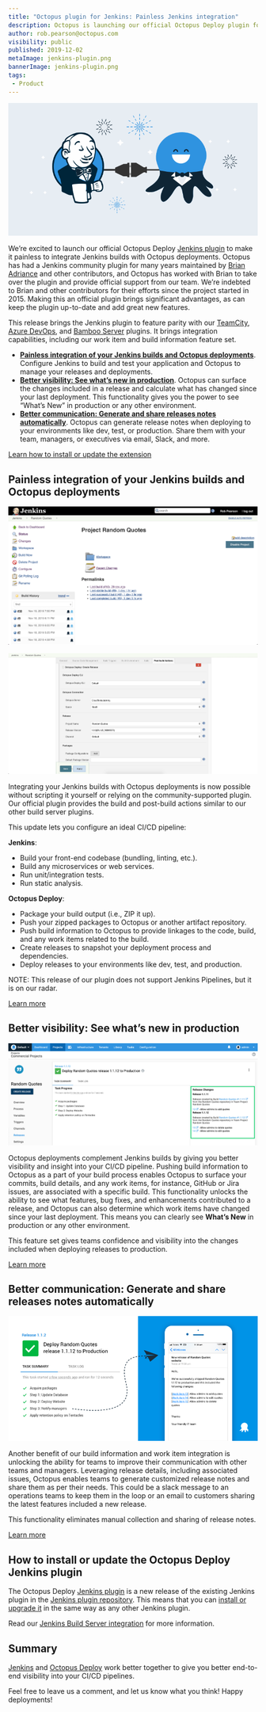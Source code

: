 ```yaml
---
title: "Octopus plugin for Jenkins: Painless Jenkins integration"
description: Octopus is launching our official Octopus Deploy plugin for Jenkins automation server, making it painless to integrate your Jenkins builds with Octopus deployments.
author: rob.pearson@octopus.com
visibility: public
published: 2019-12-02
metaImage: jenkins-plugin.png
bannerImage: jenkins-plugin.png
tags:
 - Product
---
```


![Octopus Deploy Jenkins plugin](jenkins-plugin.png)

We’re excited to launch our official Octopus Deploy [Jenkins plugin](https://plugins.jenkins.io/octopusdeploy) to make it painless to integrate Jenkins builds with Octopus deployments. Octopus has had a Jenkins community plugin for many years maintained by [Brian Adriance](https://github.com/badriance) and other contributors, and Octopus has worked with Brian to take over the plugin and provide official support from our team. We’re indebted to Brian and other contributors for their efforts since the project started in 2015.   Making this an official plugin brings significant advantages, as can keep the plugin up-to-date and add great new features.

This release brings the Jenkins plugin to feature parity with our [TeamCity](https://plugins.jetbrains.com/plugin/9038-octopus-deploy-integration/), [Azure DevOps](https://marketplace.visualstudio.com/items?itemName=octopusdeploy.octopus-deploy-build-release-tasks), and [Bamboo Server](https://marketplace.atlassian.com/apps/1217235/octopus-deploy-bamboo-add-on?hosting=server&tab=overview) plugins. It brings integration capabilities, including our work item and build information feature set.

* **[Painless integration of your Jenkins builds and Octopus deployments](/blog/2019-12/octopus-jenkins-plugin/index.md#painless-integration-of-your-jenkins-builds-and-octopus-deployments)**. Configure Jenkins to build and test your application and Octopus to manage your releases and deployments.
* **[Better visibility: See what’s new in production](/blog/2019-12/octopus-jenkins-plugin/index.md#better-visibility-see-what’s-new-in-production)**. Octopus can surface the changes included in a release and calculate what has changed since your last deployment. This functionality gives you the power to see “What’s New” in production or any other environment.
* **[Better communication: Generate and share releases notes automatically](/blog/2019-12/octopus-jenkins-plugin/index.md#better-communication-generate-and-share-releases-notes-automatically)**. Octopus can generate release notes when deploying to your environments like dev, test, or production. Share them with your team, managers, or executives via email, Slack, and more.

[Learn how to install or update the extension](/blog/2019-12/octopus-jenkins-plugin/index.md#how-to-install-jenkins-plugin)

## Painless integration of your Jenkins builds and Octopus deployments

![Octopus Jenkins Plugin](octopus-deploy-jenkins-plugin-1.png "width=600")

![Octopus Jenkins Plugin](octopus-deploy-jenkins-plugin-2.png "width=600")

Integrating your Jenkins builds with Octopus deployments is now possible without scripting it yourself or relying on the community-supported plugin. Our official plugin provides the build and post-build actions similar to our other build server plugins.

This update lets you configure an ideal CI/CD pipeline:

**Jenkins**:

* Build your front-end codebase (bundling, linting, etc.).
* Build any microservices or web services.
* Run unit/integration tests.
* Run static analysis.

**Octopus Deploy**:

* Package your build output (i.e., ZIP it up).
* Push your zipped packages to Octopus or another artifact repository.
* Push build information to Octopus to provide linkages to the code, build, and any work items related to the build.
* Create releases to snapshot your deployment process and dependencies.
* Deploy releases to your environments like dev, test, and production.

NOTE: This release of our plugin does not support Jenkins Pipelines, but it is on our radar.

[Learn more](https://octopus.com/docs/packaging-applications/build-servers/jenkins)

## Better visibility: See what’s new in production

![What’s New in Production](octopus-deploy-what-new-in-production.png "width=600")

Octopus deployments complement Jenkins builds by giving you better visibility and insight into your CI/CD pipeline. Pushing build information to Octopus as a part of your build process enables Octopus to surface your commits, build details, and any work items, for instance, GitHub or Jira issues, are associated with a specific build. This functionality unlocks the ability to see what features, bug fixes, and enhancements contributed to a release, and Octopus can also determine which work items have changed since your last deployment. This means you can clearly see **What’s New** in production or any other environment.

This feature set gives teams confidence and visibility into the changes included when deploying releases to production.

[Learn more](https://octopus.com/docs/deployment-process/releases/deployment-notes)

## Better communication: Generate and share releases notes automatically

![Octopus Jenkins Plugin](octopus-deploy-share-release-notes.png "width=600")

Another benefit of our build information and work item integration is unlocking the ability for teams to improve their communication with other teams and managers. Leveraging release details, including associated issues, Octopus enables teams to generate customized release notes and share them as per their needs. This could be a slack message to an operations teams to keep them in the loop or an email to customers sharing the latest features included a new release.

This functionality eliminates manual collection and sharing of release notes.

[Learn more](https://octopus.com/docs/deployment-process/releases/release-notes)

## How to install or update the Octopus Deploy Jenkins plugin

The Octopus Deploy [Jenkins plugin](https://plugins.jenkins.io/octopusdeploy) is a new release of the existing Jenkins plugin in the [Jenkins plugin repository](https://plugins.jenkins.io/). This means that you can [install or upgrade it](https://jenkins.io/doc/book/managing/plugins/) in the same way as any other Jenkins plugin.

Read our [Jenkins Build Server integration](https://octopus.com/docs/packaging-applications/build-servers/jenkins) for more information.

## Summary

[Jenkins](https://jenkins.io) and [Octopus Deploy](https://octopus.com) work better together to give you better end-to-end visibility into your CI/CD pipelines.

Feel free to leave us a comment, and let us know what you think! Happy deployments!
